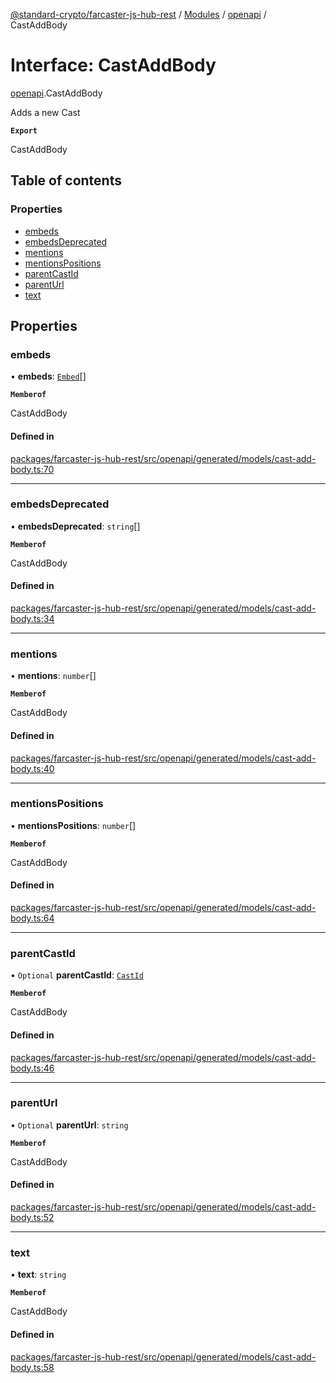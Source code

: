 [@standard-crypto/farcaster-js-hub-rest](../README.md) / [Modules](../modules.md) / [openapi](../modules/openapi.md) / CastAddBody

# Interface: CastAddBody

[openapi](../modules/openapi.md).CastAddBody

Adds a new Cast

**`Export`**

CastAddBody

## Table of contents

### Properties

- [embeds](openapi.CastAddBody.md#embeds)
- [embedsDeprecated](openapi.CastAddBody.md#embedsdeprecated)
- [mentions](openapi.CastAddBody.md#mentions)
- [mentionsPositions](openapi.CastAddBody.md#mentionspositions)
- [parentCastId](openapi.CastAddBody.md#parentcastid)
- [parentUrl](openapi.CastAddBody.md#parenturl)
- [text](openapi.CastAddBody.md#text)

## Properties

### embeds

• **embeds**: [`Embed`](openapi.Embed.md)[]

**`Memberof`**

CastAddBody

#### Defined in

[packages/farcaster-js-hub-rest/src/openapi/generated/models/cast-add-body.ts:70](https://github.com/standard-crypto/farcaster-js/blob/main/packages/farcaster-js-hub-rest/src/openapi/generated/models/cast-add-body.ts#L70)

___

### embedsDeprecated

• **embedsDeprecated**: `string`[]

**`Memberof`**

CastAddBody

#### Defined in

[packages/farcaster-js-hub-rest/src/openapi/generated/models/cast-add-body.ts:34](https://github.com/standard-crypto/farcaster-js/blob/main/packages/farcaster-js-hub-rest/src/openapi/generated/models/cast-add-body.ts#L34)

___

### mentions

• **mentions**: `number`[]

**`Memberof`**

CastAddBody

#### Defined in

[packages/farcaster-js-hub-rest/src/openapi/generated/models/cast-add-body.ts:40](https://github.com/standard-crypto/farcaster-js/blob/main/packages/farcaster-js-hub-rest/src/openapi/generated/models/cast-add-body.ts#L40)

___

### mentionsPositions

• **mentionsPositions**: `number`[]

**`Memberof`**

CastAddBody

#### Defined in

[packages/farcaster-js-hub-rest/src/openapi/generated/models/cast-add-body.ts:64](https://github.com/standard-crypto/farcaster-js/blob/main/packages/farcaster-js-hub-rest/src/openapi/generated/models/cast-add-body.ts#L64)

___

### parentCastId

• `Optional` **parentCastId**: [`CastId`](openapi.CastId.md)

**`Memberof`**

CastAddBody

#### Defined in

[packages/farcaster-js-hub-rest/src/openapi/generated/models/cast-add-body.ts:46](https://github.com/standard-crypto/farcaster-js/blob/main/packages/farcaster-js-hub-rest/src/openapi/generated/models/cast-add-body.ts#L46)

___

### parentUrl

• `Optional` **parentUrl**: `string`

**`Memberof`**

CastAddBody

#### Defined in

[packages/farcaster-js-hub-rest/src/openapi/generated/models/cast-add-body.ts:52](https://github.com/standard-crypto/farcaster-js/blob/main/packages/farcaster-js-hub-rest/src/openapi/generated/models/cast-add-body.ts#L52)

___

### text

• **text**: `string`

**`Memberof`**

CastAddBody

#### Defined in

[packages/farcaster-js-hub-rest/src/openapi/generated/models/cast-add-body.ts:58](https://github.com/standard-crypto/farcaster-js/blob/main/packages/farcaster-js-hub-rest/src/openapi/generated/models/cast-add-body.ts#L58)
